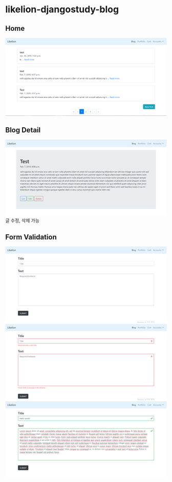 # likelion-djangostudy-blog


## Home
<img src="/second_assignment/static/bloghome.png"></img>

## Blog Detail
<img src="/second_assignment/static/blogdetail.png"></img>
글 수정, 삭제 가능

## Form Validation
<img src="/second_assignment/static/formvalid1.png"></img>
<img src="/second_assignment/static/formvalid2.png"></img>
<img src="/second_assignment/static/formvalid3.png"></img>
